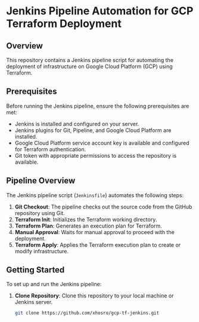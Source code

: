 # Jenkins Pipeline Automation for GCP Terraform Deployment

## Overview

This repository contains a Jenkins pipeline script for automating the deployment of infrastructure on Google Cloud Platform (GCP) using Terraform.

## Prerequisites

Before running the Jenkins pipeline, ensure the following prerequisites are met:

- Jenkins is installed and configured on your server.
- Jenkins plugins for Git, Pipeline, and Google Cloud Platform are installed.
- Google Cloud Platform service account key is available and configured for Terraform authentication.
- Git token with appropriate permissions to access the repository is available.

## Pipeline Overview

The Jenkins pipeline script (`Jenkinsfile`) automates the following steps:

1. **Git Checkout**: The pipeline checks out the source code from the GitHub repository using Git.
2. **Terraform Init**: Initializes the Terraform working directory.
3. **Terraform Plan**: Generates an execution plan for Terraform.
4. **Manual Approval**: Waits for manual approval to proceed with the deployment.
5. **Terraform Apply**: Applies the Terraform execution plan to create or modify infrastructure.

## Getting Started

To set up and run the Jenkins pipeline:

1. **Clone Repository**: Clone this repository to your local machine or Jenkins server.
   
   ```bash
   git clone https://github.com/xhosro/gcp-tf-jenkins.git
